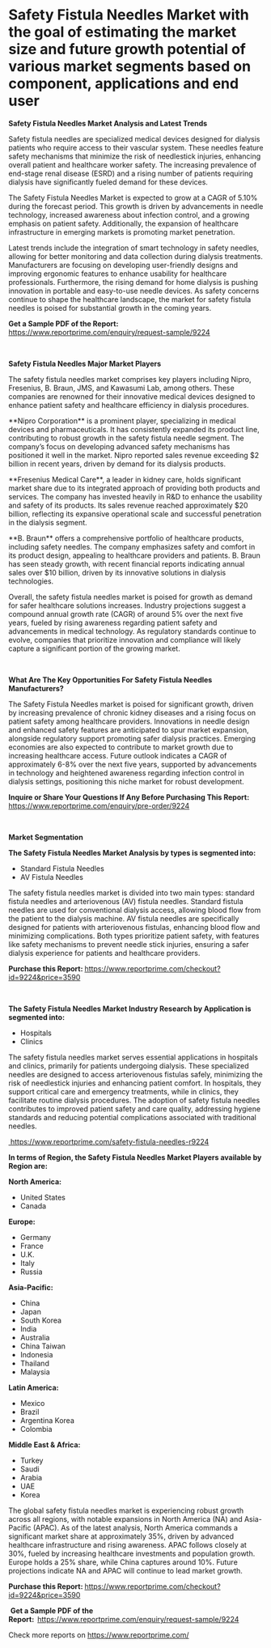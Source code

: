 <p><h1>Safety Fistula Needles Market with the goal of estimating the market size and future growth potential of various market segments based on component, applications and end user</h1></p><p><strong>Safety Fistula Needles Market Analysis and Latest Trends</strong></p>
<p><p>Safety fistula needles are specialized medical devices designed for dialysis patients who require access to their vascular system. These needles feature safety mechanisms that minimize the risk of needlestick injuries, enhancing overall patient and healthcare worker safety. The increasing prevalence of end-stage renal disease (ESRD) and a rising number of patients requiring dialysis have significantly fueled demand for these devices. </p><p>The Safety Fistula Needles Market is expected to grow at a CAGR of 5.10% during the forecast period. This growth is driven by advancements in needle technology, increased awareness about infection control, and a growing emphasis on patient safety. Additionally, the expansion of healthcare infrastructure in emerging markets is promoting market penetration. </p><p>Latest trends include the integration of smart technology in safety needles, allowing for better monitoring and data collection during dialysis treatments. Manufacturers are focusing on developing user-friendly designs and improving ergonomic features to enhance usability for healthcare professionals. Furthermore, the rising demand for home dialysis is pushing innovation in portable and easy-to-use needle devices. As safety concerns continue to shape the healthcare landscape, the market for safety fistula needles is poised for substantial growth in the coming years.</p></p>
<p><strong>Get a Sample PDF of the Report:&nbsp;</strong> <a href="https://www.reportprime.com/enquiry/request-sample/9224?utm_campaign=2947&utm_medium=2&utm_source=Github&utm_content=ia&utm_term=20032025&utm_id=safety-fistula-needles">https://www.reportprime.com/enquiry/request-sample/9224</a></p>
<p>&nbsp;</p>
<p><strong>Safety Fistula Needles Major Market Players</strong></p>
<p><p>The safety fistula needles market comprises key players including Nipro, Fresenius, B. Braun, JMS, and Kawasumi Lab, among others. These companies are renowned for their innovative medical devices designed to enhance patient safety and healthcare efficiency in dialysis procedures.</p><p>**Nipro Corporation** is a prominent player, specializing in medical devices and pharmaceuticals. It has consistently expanded its product line, contributing to robust growth in the safety fistula needle segment. The company’s focus on developing advanced safety mechanisms has positioned it well in the market. Nipro reported sales revenue exceeding $2 billion in recent years, driven by demand for its dialysis products.</p><p>**Fresenius Medical Care**, a leader in kidney care, holds significant market share due to its integrated approach of providing both products and services. The company has invested heavily in R&D to enhance the usability and safety of its products. Its sales revenue reached approximately $20 billion, reflecting its expansive operational scale and successful penetration in the dialysis segment.</p><p>**B. Braun** offers a comprehensive portfolio of healthcare products, including safety needles. The company emphasizes safety and comfort in its product design, appealing to healthcare providers and patients. B. Braun has seen steady growth, with recent financial reports indicating annual sales over $10 billion, driven by its innovative solutions in dialysis technologies.</p><p>Overall, the safety fistula needles market is poised for growth as demand for safer healthcare solutions increases. Industry projections suggest a compound annual growth rate (CAGR) of around 5% over the next five years, fueled by rising awareness regarding patient safety and advancements in medical technology. As regulatory standards continue to evolve, companies that prioritize innovation and compliance will likely capture a significant portion of the growing market.</p></p>
<p>&nbsp;</p>
<p><strong>What Are The Key Opportunities For Safety Fistula Needles Manufacturers?</strong></p>
<p><p>The Safety Fistula Needles market is poised for significant growth, driven by increasing prevalence of chronic kidney diseases and a rising focus on patient safety among healthcare providers. Innovations in needle design and enhanced safety features are anticipated to spur market expansion, alongside regulatory support promoting safer dialysis practices. Emerging economies are also expected to contribute to market growth due to increasing healthcare access. Future outlook indicates a CAGR of approximately 6-8% over the next five years, supported by advancements in technology and heightened awareness regarding infection control in dialysis settings, positioning this niche market for robust development.</p></p>
<p><strong>Inquire or Share Your Questions If Any Before Purchasing This Report:</strong> <a href="https://www.reportprime.com/enquiry/pre-order/9224?utm_campaign=2947&utm_medium=2&utm_source=Github&utm_content=ia&utm_term=20032025&utm_id=safety-fistula-needles">https://www.reportprime.com/enquiry/pre-order/9224</a></p>
<p>&nbsp;</p>
<p><strong>Market Segmentation</strong></p>
<p><strong>The Safety Fistula Needles Market Analysis by types is segmented into:</strong></p>
<p><ul><li>Standard Fistula Needles</li><li>AV Fistula Needles</li></ul></p>
<p><p>The safety fistula needles market is divided into two main types: standard fistula needles and arteriovenous (AV) fistula needles. Standard fistula needles are used for conventional dialysis access, allowing blood flow from the patient to the dialysis machine. AV fistula needles are specifically designed for patients with arteriovenous fistulas, enhancing blood flow and minimizing complications. Both types prioritize patient safety, with features like safety mechanisms to prevent needle stick injuries, ensuring a safer dialysis experience for patients and healthcare providers.</p></p>
<p><strong>Purchase this Report:&nbsp;</strong><a href="https://www.reportprime.com/checkout?id=9224&price=3590&utm_campaign=2947&utm_medium=2&utm_source=Github&utm_content=ia&utm_term=20032025&utm_id=safety-fistula-needles">https://www.reportprime.com/checkout?id=9224&price=3590</a></p>
<p>&nbsp;</p>
<p><strong>The Safety Fistula Needles Market Industry Research by Application is segmented into:</strong></p>
<p><ul><li>Hospitals</li><li>Clinics</li></ul></p>
<p><p>The safety fistula needles market serves essential applications in hospitals and clinics, primarily for patients undergoing dialysis. These specialized needles are designed to access arteriovenous fistulas safely, minimizing the risk of needlestick injuries and enhancing patient comfort. In hospitals, they support critical care and emergency treatments, while in clinics, they facilitate routine dialysis procedures. The adoption of safety fistula needles contributes to improved patient safety and care quality, addressing hygiene standards and reducing potential complications associated with traditional needles.</p></p>
<p><a href="https://www.reportprime.com/safety-fistula-needles-r9224?utm_campaign=2947&utm_medium=2&utm_source=Github&utm_content=ia&utm_term=20032025&utm_id=safety-fistula-needles">&nbsp;https://www.reportprime.com/safety-fistula-needles-r9224</a></p>
<p><strong>In terms of Region, the Safety Fistula Needles Market Players available by Region are:</strong></p>
<p>
    <p> <strong> North America: </strong>
        <ul>
            <li>United States</li>
            <li>Canada</li>
        </ul>
        </p> 
    <p> <strong> Europe: </strong>
        <ul>
            <li>Germany</li>
            <li>France</li>
            <li>U.K.</li>
            <li>Italy</li>
            <li>Russia</li>
        </ul>
        </p> 
    <p> <strong> Asia-Pacific: </strong>
        <ul>
            <li>China</li>
            <li>Japan</li>
            <li>South Korea</li>
            <li>India</li>
            <li>Australia</li>
            <li>China Taiwan</li>
            <li>Indonesia</li>
            <li>Thailand</li>
            <li>Malaysia</li>
        </ul>
        </p> 
    <p> <strong> Latin America: </strong>
        <ul>
            <li>Mexico</li>
            <li>Brazil</li>
            <li>Argentina Korea</li>
            <li>Colombia</li>
        </ul>
        </p> 
    <p> <strong> Middle East & Africa: </strong>
        <ul>
            <li>Turkey</li>
            <li>Saudi</li>
            <li>Arabia</li>
            <li>UAE</li>
            <li>Korea</li>
        </ul>
    </p>
    </p>
<p><p>The global safety fistula needles market is experiencing robust growth across all regions, with notable expansions in North America (NA) and Asia-Pacific (APAC). As of the latest analysis, North America commands a significant market share at approximately 35%, driven by advanced healthcare infrastructure and rising awareness. APAC follows closely at 30%, fueled by increasing healthcare investments and population growth. Europe holds a 25% share, while China captures around 10%. Future projections indicate NA and APAC will continue to lead market growth.</p></p>
<p><strong>Purchase this Report: </strong><a href="https://www.reportprime.com/checkout?id=9224&price=3590&utm_campaign=2947&utm_medium=2&utm_source=Github&utm_content=ia&utm_term=20032025&utm_id=safety-fistula-needles">https://www.reportprime.com/checkout?id=9224&price=3590</a></p>
<p>&nbsp;<strong>Get a Sample PDF of the Report:&nbsp;&nbsp;</strong><a href="https://www.reportprime.com/enquiry/request-sample/9224?utm_campaign=2947&utm_medium=2&utm_source=Github&utm_content=ia&utm_term=20032025&utm_id=safety-fistula-needles">https://www.reportprime.com/enquiry/request-sample/9224</a></p>
<p><strong></strong></p>
<p>Check more reports on <a href="https://www.reportprime.com/?utm_campaign=2947&utm_medium=2&utm_source=Github&utm_content=ia&utm_term=20032025&utm_id=safety-fistula-needles">https://www.reportprime.com/</a></p>